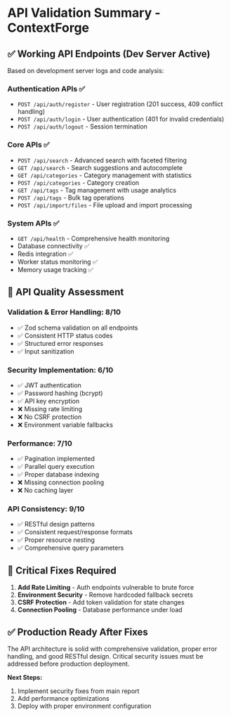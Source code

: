 # API Validation Summary - ContextForge

## ✅ Working API Endpoints (Dev Server Active)

Based on development server logs and code analysis:

### Authentication APIs ✅

- `POST /api/auth/register` - User registration (201 success, 409 conflict handling)
- `POST /api/auth/login` - User authentication (401 for invalid credentials)
- `POST /api/auth/logout` - Session termination

### Core APIs ✅

- `POST /api/search` - Advanced search with faceted filtering
- `GET /api/search` - Search suggestions and autocomplete
- `GET /api/categories` - Category management with statistics
- `POST /api/categories` - Category creation
- `GET /api/tags` - Tag management with usage analytics
- `POST /api/tags` - Bulk tag operations
- `POST /api/import/files` - File upload and import processing

### System APIs ✅

- `GET /api/health` - Comprehensive health monitoring
- Database connectivity ✅
- Redis integration ✅
- Worker status monitoring ✅
- Memory usage tracking ✅

## 🔧 API Quality Assessment

### Validation & Error Handling: **8/10**

- ✅ Zod schema validation on all endpoints
- ✅ Consistent HTTP status codes
- ✅ Structured error responses
- ✅ Input sanitization

### Security Implementation: **6/10**

- ✅ JWT authentication
- ✅ Password hashing (bcrypt)
- ✅ API key encryption
- ❌ Missing rate limiting
- ❌ No CSRF protection
- ❌ Environment variable fallbacks

### Performance: **7/10**

- ✅ Pagination implemented
- ✅ Parallel query execution
- ✅ Proper database indexing
- ❌ Missing connection pooling
- ❌ No caching layer

### API Consistency: **9/10**

- ✅ RESTful design patterns
- ✅ Consistent request/response formats
- ✅ Proper resource nesting
- ✅ Comprehensive query parameters

## 🚨 Critical Fixes Required

1. **Add Rate Limiting** - Auth endpoints vulnerable to brute force
2. **Environment Security** - Remove hardcoded fallback secrets
3. **CSRF Protection** - Add token validation for state changes
4. **Connection Pooling** - Database performance under load

## ✅ Production Ready After Fixes

The API architecture is solid with comprehensive validation, proper error handling, and good RESTful design. Critical security issues must be addressed before production deployment.

**Next Steps:**

1. Implement security fixes from main report
2. Add performance optimizations
3. Deploy with proper environment configuration
